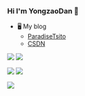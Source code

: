 ### Hi I'm YongzaoDan 👋

+ 🖥 My blog
  + [ParadiseTsito](https://www.paradisetsito.love/)
  + [CSDN](https://blog.csdn.net/CRZbulabula?type=blog)

<!--START_SECTION:waka-->
<!--END_SECTION:waka-->

![](http://github-profile-summary-cards.vercel.app/api/cards/stats?username=crzbulabula&theme=github)
![](http://github-profile-summary-cards.vercel.app/api/cards/productive-time?username=crzbulabula&theme=github&utcOffset=+8)

![](http://github-profile-summary-cards.vercel.app/api/cards/repos-per-language?username=crzbulabula&theme=github)
![](http://github-profile-summary-cards.vercel.app/api/cards/most-commit-language?username=crzbulabula&theme=github)

![](https://github-profile-summary-cards.vercel.app/api/cards/profile-details?username=crzbulabula&theme=github)
